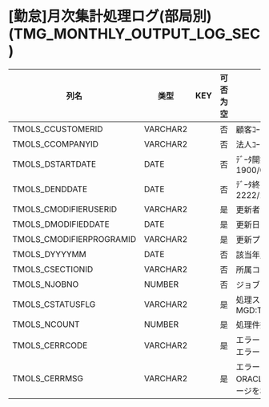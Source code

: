 # [勤怠]月次集計処理ログ(部局別)                                           (TMG_MONTHLY_OUTPUT_LOG_SEC)
| 列名   | 类型   | KEY  | 可否为空 | 注释   |
| ---- | ---- | ---- | ---- | ---- |
|TMOLS_CCUSTOMERID|VARCHAR2||否|顧客ｺｰﾄﾞ                        固定：01                                                       |
|TMOLS_CCOMPANYID|VARCHAR2||否|法人ｺｰﾄﾞ                                                                                    |
|TMOLS_DSTARTDATE|DATE||否|ﾃﾞｰﾀ開始日                       固定：1900/01/01                                               |
|TMOLS_DENDDATE|DATE||否|ﾃﾞｰﾀ終了日                       固定：2222/12/31                                               |
|TMOLS_CMODIFIERUSERID|VARCHAR2||是|更新者                                                                                       |
|TMOLS_DMODIFIEDDATE|DATE||是|更新日                                                                                       |
|TMOLS_CMODIFIERPROGRAMID|VARCHAR2||是|更新プログラムID                                                                                 |
|TMOLS_DYYYYMM|DATE||否|該当年月                                                                                      |
|TMOLS_CSECTIONID|VARCHAR2||否|所属コード                                                                                     |
|TMOLS_NJOBNO|NUMBER||否|ジョブNo                                                                                     |
|TMOLS_CSTATUSFLG|VARCHAR2||是|処理ステータス                                                     MGD:TMG_CALCSTATUS            |
|TMOLS_NCOUNT|NUMBER||是|処理件数                                                                                      |
|TMOLS_CERRCODE|VARCHAR2||是|エラーコード                        ORACLEのエラーコードを格納                                            |
|TMOLS_CERRMSG|VARCHAR2||是|エラーメッセージ                      ORACLEのエラーメッセージを格納                                          |
